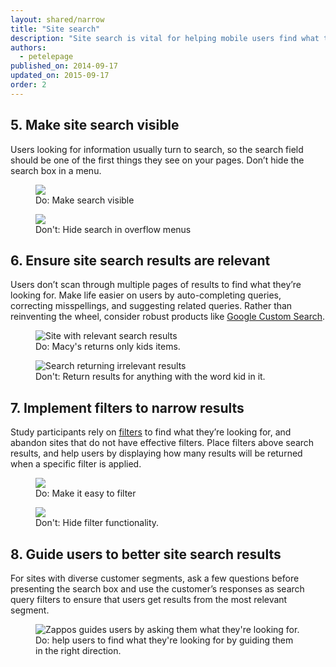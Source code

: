 ```yaml
---
layout: shared/narrow
title: "Site search"
description: "Site search is vital for helping mobile users find what they’re looking for in a hurry"
authors:
  - petelepage
published_on: 2014-09-17
updated_on: 2015-09-17
order: 2
---
```


## 5. Make site search visible

Users looking for information usually turn to search, so the search field should be one of the first things they see on your pages. Don’t hide the search box in a menu.

<div class="mdl-grid">
  <figure class="mdl-cell mdl-cell--6-col">
    <img src="images/ss-search-good.jpg">
    <figcaption class="wf-figcaption-good">Do: Make search visible</figcaption>
  </figure>
  <figure class="mdl-cell mdl-cell--6-col">
    <img src="images/ss-search-bad.jpg">
    <figcaption class="wf-figcaption-bad">Don't: Hide search in overflow menus</figcaption>
  </figure>
</div>

## 6. Ensure site search results are relevant

Users don’t scan through multiple pages of results to find what they’re looking for. Make life easier on users by auto-completing queries, correcting misspellings, and suggesting related queries. Rather than reinventing the wheel, consider robust products like [Google Custom Search](https://cse.google.com/cse/).


<div class="mdl-grid">
  <figure class="mdl-cell mdl-cell--6-col">
    <img src="images/ss-relevant-good.png" alt="Site with relevant search results">
    <figcaption class="wf-figcaption-good">Do: Macy's returns only kids items.</figcaption>
  </figure>
  <figure class="mdl-cell mdl-cell--6-col">
    <img src="images/ss-relevant-bad.png" alt="Search returning irrelevant results">
    <figcaption class="wf-figcaption-bad">Don't: Return results for anything with the word kid in it.</figcaption>
  </figure>
</div>

## 7. Implement filters to narrow results

Study participants rely on [filters](https://developers.google.com/custom-search/docs/structured_search) to find what they’re looking for, and abandon sites that do not have effective filters. Place filters above search results, and help users by displaying how many results will be returned when a specific filter is applied.

<div class="mdl-grid">
  <figure class="mdl-cell mdl-cell--6-col">
    <img src="images/ss-filters-good.jpg">
    <figcaption class="wf-figcaption-good">Do: Make it easy to filter</figcaption>
  </figure>
  <figure class="mdl-cell mdl-cell--6-col">
    <img src="images/ss-filters-bad.jpg">
    <figcaption class="wf-figcaption-bad">Don't: Hide filter functionality.</figcaption>
  </figure>
</div>

## 8. Guide users to better site search results

For sites with diverse customer segments, ask a few questions before presenting the search box and use the customer’s responses as search query filters to ensure that users get results from the most relevant segment.

<div class="mdl-grid">
  <figure class="mdl-cell mdl-cell--6-col">
    <img src="images/ss-guide-good.png" srcset="images/ss-guide-good.png 1x, images/ss-guide-good-2x.png 2x" alt="Zappos guides users by asking them what they're looking for.">
    <figcaption class="wf-figcaption-good">Do: help users to find what they're looking for by guiding them in the right direction.</figcaption>
  </figure>
</div>



